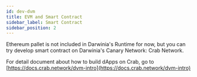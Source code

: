```yaml
---
id: dev-dvm
title: EVM and Smart Contract
sidebar_label: Smart Contract
sidebar_position: 2
---
```


Ethereum pallet is not included in Darwinia's Runtime for now, but you can try develop smart contract on Darwinia's Canary Network: Crab Network.

For detail document about how to build dApps on Crab, go to [https://docs.crab.network/dvm-intro](https://docs.crab.network/dvm-intro)
